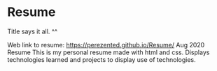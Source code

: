 # Resume

Title says it all. ^^

Web link to resume: https://perezented.github.io/Resume/
Aug 2020 Resume
This is my personal resume made with html and css. Displays technologies learned and projects to display use of technologies.

